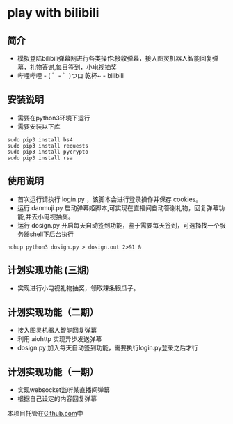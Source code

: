 # play with bilibili
## 简介
* 模拟登陆bilibili弹幕网进行各类操作:接收弹幕，接入图灵机器人智能回复弹幕，礼物答谢,每日签到，小电视抽奖
* 哔哩哔哩 - ( ゜- ゜)つロ 乾杯~ - bilibili

## 安装说明
* 需要在python3环境下运行
* 需要安装以下库

```shell
sudo pip3 install bs4
sudo pip3 install requests
sudo pip3 install pycrypto
sudo pip3 install rsa
```

## 使用说明
* 首次运行请执行 login.py ，该脚本会进行登录操作并保存 cookies。
* 运行 danmuji.py 启动弹幕姬脚本,可实现在直播间自动答谢礼物，回复弹幕功能,并去小电视抽奖。
* 运行 dosign.py 开启每天自动签到功能，鉴于需要每天签到，可选择找一个服务器shell下后台执行
```shell
nohup python3 dosign.py > dosign.out 2>&1 &
```

## 计划实现功能 (三期)
* 实现进行小电视礼物抽奖，领取辣条银瓜子。

## 计划实现功能（二期）
* 接入图灵机器人智能回复弹幕
* 利用 aiohttp 实现异步发送弹幕
* dosign.py 加入每天自动签到功能，需要执行login.py登录之后才行

## 计划实现功能（一期）
* 实现websocket监听某直播间弹幕
* 根据自己设定的内容回复弹幕


本项目托管在[Github.com](https://github.com/yemaobumei/oneday/tree/master/bilibili/bilibili_danmuji)中